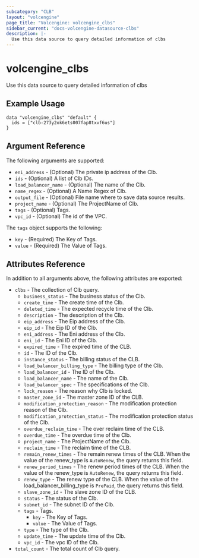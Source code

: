 ```yaml
---
subcategory: "CLB"
layout: "volcengine"
page_title: "Volcengine: volcengine_clbs"
sidebar_current: "docs-volcengine-datasource-clbs"
description: |-
  Use this data source to query detailed information of clbs
---
```

# volcengine_clbs
Use this data source to query detailed information of clbs
## Example Usage
```hcl
data "volcengine_clbs" "default" {
  ids = ["clb-273y2ok6ets007fap8txvf6us"]
}
```
## Argument Reference
The following arguments are supported:
* `eni_address` - (Optional) The private ip address of the Clb.
* `ids` - (Optional) A list of Clb IDs.
* `load_balancer_name` - (Optional) The name of the Clb.
* `name_regex` - (Optional) A Name Regex of Clb.
* `output_file` - (Optional) File name where to save data source results.
* `project_name` - (Optional) The ProjectName of Clb.
* `tags` - (Optional) Tags.
* `vpc_id` - (Optional) The id of the VPC.

The `tags` object supports the following:

* `key` - (Required) The Key of Tags.
* `value` - (Required) The Value of Tags.

## Attributes Reference
In addition to all arguments above, the following attributes are exported:
* `clbs` - The collection of Clb query.
    * `business_status` - The business status of the Clb.
    * `create_time` - The create time of the Clb.
    * `deleted_time` - The expected recycle time of the Clb.
    * `description` - The description of the Clb.
    * `eip_address` - The Eip address of the Clb.
    * `eip_id` - The Eip ID of the Clb.
    * `eni_address` - The Eni address of the Clb.
    * `eni_id` - The Eni ID of the Clb.
    * `expired_time` - The expired time of the CLB.
    * `id` - The ID of the Clb.
    * `instance_status` - The billing status of the CLB.
    * `load_balancer_billing_type` - The billing type of the Clb.
    * `load_balancer_id` - The ID of the Clb.
    * `load_balancer_name` - The name of the Clb.
    * `load_balancer_spec` - The specifications of the Clb.
    * `lock_reason` - The reason why Clb is locked.
    * `master_zone_id` - The master zone ID of the CLB.
    * `modification_protection_reason` - The modification protection reason of the Clb.
    * `modification_protection_status` - The modification protection status of the Clb.
    * `overdue_reclaim_time` - The over reclaim time of the CLB.
    * `overdue_time` - The overdue time of the Clb.
    * `project_name` - The ProjectName of the Clb.
    * `reclaim_time` - The reclaim time of the CLB.
    * `remain_renew_times` - The remain renew times of the CLB. When the value of the renew_type is `AutoRenew`, the query returns this field.
    * `renew_period_times` - The renew period times of the CLB. When the value of the renew_type is `AutoRenew`, the query returns this field.
    * `renew_type` - The renew type of the CLB. When the value of the load_balancer_billing_type is `PrePaid`, the query returns this field.
    * `slave_zone_id` - The slave zone ID of the CLB.
    * `status` - The status of the Clb.
    * `subnet_id` - The subnet ID of the Clb.
    * `tags` - Tags.
        * `key` - The Key of Tags.
        * `value` - The Value of Tags.
    * `type` - The type of the Clb.
    * `update_time` - The update time of the Clb.
    * `vpc_id` - The vpc ID of the Clb.
* `total_count` - The total count of Clb query.


